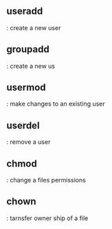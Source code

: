 ## useradd
  : create a new user 

## groupadd
  : create a new us

## usermod
  : make changes to an existing user 

## userdel
  : remove a user 

## chmod
  : change a files permissions
   
## chown
  : tarnsfer owner ship of a file
